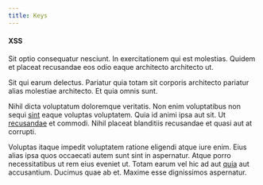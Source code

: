 ```yaml
---
title: Keys
---
```


#### XSS

Sit optio consequatur nesciunt. In exercitationem qui est molestias. Quidem et placeat recusandae eos odio eaque architecto architecto ut.

Sit qui earum delectus. Pariatur quia totam sit corporis architecto pariatur alias molestiae architecto. Et quia omnis sunt.

Nihil dicta voluptatum doloremque veritatis. Non enim voluptatibus non sequi [sint](/dolore/odio/neque/multi_layered_5th_generation.md) eaque voluptas voluptatem. Quia id animi ipsa aut sit. Ut [recusandae](/dolore/bedfordshire_mountains.md) et commodi. Nihil placeat blanditiis recusandae et quasi aut at corrupti.

Voluptas itaque impedit voluptatem ratione eligendi atque iure enim. Eius alias ipsa quos occaecati autem sunt sint in aspernatur. Atque porro necessitatibus ut rem eius eveniet ut. Totam earum vel hic ad aut [quia](/facere/temporibus/adipisci/praesentium/hacking_generating.md) aut accusantium. Ducimus quae ab et. Maxime esse dignissimos aspernatur.
